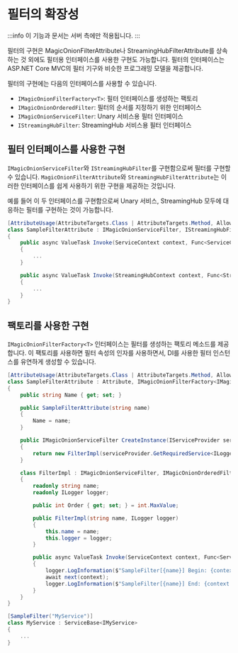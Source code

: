 # 필터의 확장성

:::info
이 기능과 문서는 서버 측에만 적용됩니다.
:::

필터의 구현은 MagicOnionFilterAttribute나 StreamingHubFilterAttribute를 상속하는 것 외에도 필터용 인터페이스를 사용한 구현도 가능합니다. 필터의 인터페이스는 ASP.NET Core MVC의 필터 기구와 비슷한 프로그래밍 모델을 제공합니다.

필터의 구현에는 다음의 인터페이스를 사용할 수 있습니다.

- `IMagicOnionFilterFactory<T>`: 필터 인터페이스를 생성하는 팩토리
- `IMagicOnionOrderedFilter`: 필터의 순서를 지정하기 위한 인터페이스
- `IMagicOnionServiceFilter`: Unary 서비스용 필터 인터페이스
- `IStreamingHubFilter`: StreamingHub 서비스용 필터 인터페이스


## 필터 인터페이스를 사용한 구현
`IMagicOnionServiceFilter`와 `IStreamingHubFilter`를 구현함으로써 필터를 구현할 수 있습니다. `MagicOnionFilterAttribute`와 `StreamingHubFilterAttribute`는 이러한 인터페이스를 쉽게 사용하기 위한 구현을 제공하는 것입니다.

예를 들어 이 두 인터페이스를 구현함으로써 Unary 서비스, StreamingHub 모두에 대응하는 필터를 구현하는 것이 가능합니다.

```csharp
[AttributeUsage(AttributeTargets.Class | AttributeTargets.Method, AllowMultiple = false)]
class SampleFilterAttribute : IMagicOnionServiceFilter, IStreamingHubFilter, Attribute
{
    public async ValueTask Invoke(ServiceContext context, Func<ServiceContext, ValueTask> next)
    {
        ...
    }

    public async ValueTask Invoke(StreamingHubContext context, Func<StreamingHubContext, ValueTask> next)
    {
        ...
    }
}
```

## 팩토리를 사용한 구현

`IMagicOnionFilterFactory<T>` 인터페이스는 필터를 생성하는 팩토리 메소드를 제공합니다. 이 팩토리를 사용하면 필터 속성의 인자를 사용하면서, DI를 사용한 필터 인스턴스를 유연하게 생성할 수 있습니다.

```csharp
[AttributeUsage(AttributeTargets.Class | AttributeTargets.Method, AllowMultiple = false)]
class SampleFilterAttribute : Attribute, IMagicOnionFilterFactory<IMagicOnionServiceFilter>
{
    public string Name { get; set; }

    public SampleFilterAttribute(string name)
    {
        Name = name;
    }

    public IMagicOnionServiceFilter CreateInstance(IServiceProvider serviceProvider)
    {
        return new FilterImpl(serviceProvider.GetRequiredService<ILogger<SampleFilterAttribute>>());
    }

    class FilterImpl : IMagicOnionServiceFilter, IMagicOnionOrderedFilter
    {
        readonly string name;
        readonly ILogger logger;

        public int Order { get; set; } = int.MaxValue;

        public FilterImpl(string name, ILogger logger)
        {
            this.name = name;
            this.logger = logger;
        }

        public async ValueTask Invoke(ServiceContext context, Func<ServiceContext, ValueTask> next)
        {
            logger.LogInformation($"SampleFilter[{name}] Begin: {context.Path}");
            await next(context);
            logger.LogInformation($"SampleFilter[{name}] End: {context.Path}");
        }
    }
}

[SampleFilter("MyService")]
class MyService : ServiceBase<IMyService>
{
    ...
}
```
